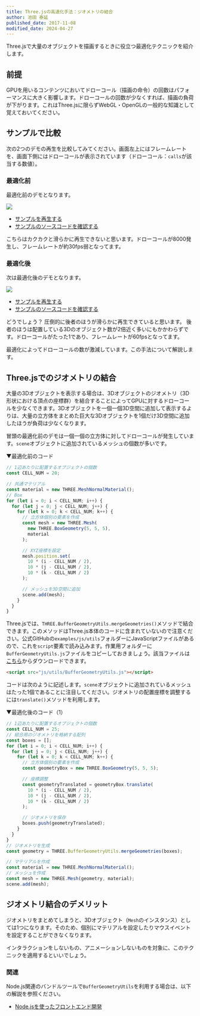 ```yaml
---
title: Three.jsの高速化手法：ジオメトリの結合
author: 池田 泰延
published_date: 2017-11-08
modified_date: 2024-04-27
---
```


Three.jsで大量のオブジェクトを描画するときに役立つ最適化テクニックを紹介します。

## 前提

GPUを用いるコンテンツにおいてドローコール（描画の命令）の回数はパフォーマンスに大きく影響します。ドローコールの回数が少なくすれば、描画の負荷が下がります。これはThree.jsに限らずWebGL・OpenGLの一般的な知識として覚えておいてください。

## サンプルで比較

次の2つのデモの再生を比較してみてください。画面左上にはフレームレートを、画面下側にはドローコールが表示されています（ドローコール：`calls`が該当する数値）。


### 最適化前

最適化前のデモとなります。

![](../imgs/geometry_merge_none.png)

- [サンプルを再生する](https://ics-creative.github.io/tutorial-three/samples/geometry_merge_none.html)
- [サンプルのソースコードを確認する](../samples/geometry_merge_none.html)

こちらはカクカクと滑らかに再生できないと思います。ドローコールが8000発生し、フレームレートが約30fps弱となってます。

### 最適化後

次は最適化後のデモとなります。

![](../imgs/geometry_merge_mesh.png)

- [サンプルを再生する](https://ics-creative.github.io/tutorial-three/samples/geometry_merge_mesh.html)
- [サンプルのソースコードを確認する](../samples/geometry_merge_mesh.html)


どうでしょう？ 圧倒的に後者のほうが滑らかに再生できていると思います。
後者のほうは配置している3Dのオブジェクト数が2倍近く多いにもかかわらずです。ドローコールがたった1であり、フレームレートが60fpsとなってます。

最適化によってドローコールの数が激減しています。この手法について解説します。

## Three.jsでのジオメトリの結合

大量の3Dオブジェクトを表示する場合は、3Dオブジェクトのジオメトリ（3D形状における頂点の座標群）を結合することによってGPUに対するドローコールを少なくできます。3Dオブジェクトを一個一個3D空間に追加して表示するよりは、大量の立方体をまとめた巨大な3Dオブジェクトを1個だけ3D空間に追加したほうが負荷は少なくなります。

冒頭の最適化前のデモは一個一個の立方体に対してドローコールが発生しています。`scene`オブジェクトに追加されているメッシュの個数が多いです。

▼最適化前のコード

```js
// 1辺あたりに配置するオブジェクトの個数
const CELL_NUM = 20;

// 共通マテリアル
const material = new THREE.MeshNormalMaterial();
// Box
for (let i = 0; i < CELL_NUM; i++) {
  for (let j = 0; j < CELL_NUM; j++) {
    for (let k = 0; k < CELL_NUM; k++) {
      // 立方体個別の要素を作成
      const mesh = new THREE.Mesh(
        new THREE.BoxGeometry(5, 5, 5),
        material
      );

      // XYZ座標を設定
      mesh.position.set(
        10 * (i - CELL_NUM / 2),
        10 * (j - CELL_NUM / 2),
        10 * (k - CELL_NUM / 2)
      );

      // メッシュを3D空間に追加
      scene.add(mesh);
    }
  }
}
```

Three.jsでは、`THREE.BufferGeometryUtils.mergeGeometries()`メソッドで結合できます。このメソッドはThree.js本体のコードに含まれていないので注意ください。公式GitHubの`examples/js/utils`フォルダーにJavaScriptファイルがあるので、これを`script`要素で読み込みます。作業用フォルダーに`BufferGeometryUtils.js`ファイルをコピーしておきましょう。該当ファイルは[こちら](https://github.com/mrdoob/three.js/blob/dev/examples/js/utils/BufferGeometryUtils.js)からダウンロードできます。

```html
<script src="js/utils/BufferGeometryUtils.js"></script>
```

コードは次のように記述します。`scene`オブジェクトに追加されているメッシュはたった1個であることに注目してください。ジオメトリの配置座標を調整するには`translate()`メソッドを利用します。

▼最適化後のコード（1）

```js
// 1辺あたりに配置するオブジェクトの個数
const CELL_NUM = 25;
// 結合用のジオメトリを格納する配列
const boxes = [];
for (let i = 0; i < CELL_NUM; i++) {
  for (let j = 0; j < CELL_NUM; j++) {
    for (let k = 0; k < CELL_NUM; k++) {
      // 立方体個別の要素を作成
      const geometryBox = new THREE.BoxGeometry(5, 5, 5);

      // 座標調整
      const geometryTranslated = geometryBox.translate(
        10 * (i - CELL_NUM / 2),
        10 * (j - CELL_NUM / 2),
        10 * (k - CELL_NUM / 2)
      );

      // ジオメトリを保存
      boxes.push(geometryTranslated);
    }
  }
}
// ジオメトリを生成
const geometry = THREE.BufferGeometryUtils.mergeGeometries(boxes);

// マテリアルを作成
const material = new THREE.MeshNormalMaterial();
// メッシュを作成
const mesh = new THREE.Mesh(geometry, material);
scene.add(mesh);
```


## ジオメトリ結合のデメリット

ジオメトリをまとめてしまうと、3Dオブジェクト（`Mesh`のインスタンス）としては1つになります。そのため、個別にマテリアルを設定したりマウスイベントを設定することができなくなります。

インタラクションをしないもの、アニメーションしないものを対象に、このテクニックを適用するといいでしょう。


### 関連

Node.js関連のバンドルツールで`BufferGeometryUtils`を利用する場合は、以下の解説を参照ください。

- [Node.jsを使ったフロントエンド開発](nodejs.md)